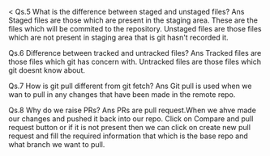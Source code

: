 <
Qs.5 What is the difference between staged and unstaged files?
Ans Staged files are those which are present in the staging area. These are the files which will be commited to the repository.
Unstaged files are those files which are not present in staging area that is git hasn't recorded it.

Qs.6 Difference between tracked and untracked files?
Ans Tracked files are those files which git has concern with.
Untracked files are those files which git doesnt know about.

Qs.7 How is git pull different from git fetch?
Ans Git pull is used when we wan to pull in any changes that have been made in the remote repo.


Qs.8 Why do we raise PRs?
Ans PRs are pull request.When we ahve made our changes and pushed it back into our repo. Click on Compare and pull request button or if it is not present then we can click on create new pull request and fill the required information that which is the base repo and what branch we want to pull.